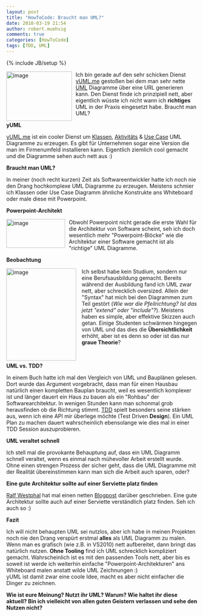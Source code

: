 ```yaml
---
layout: post
title: "HowToCode: Braucht man UML?"
date: 2010-03-19 21:54
author: robert.muehsig
comments: true
categories: [HowToCode]
tags: [TDD, UML]
---
```

{% include JB/setup %}
<p><a href="{{BASE_PATH}}/assets/wp-images/image937.png"><img style="border-right: 0px; border-top: 0px; margin: 0px 10px 0px 0px; border-left: 0px; border-bottom: 0px" height="131" alt="image" src="{{BASE_PATH}}/assets/wp-images/image_thumb122.png" width="173" align="left" border="0"></a>Ich bin gerade auf den sehr schicken Dienst <a href="http://yuml.me">yUML.me</a> gestoßen bei dem man sehr nette <a href="http://de.wikipedia.org/wiki/Unified_Modeling_Language">UML</a> Diagramme über eine URL generieren kann. Den Dienst finde ich prinzipiell nett, aber eigentlich wüsste ich nicht wann ich <strong>richtiges</strong> UML in der Praxis eingesetzt habe. Braucht man UML?</p><!--more--> <p><strong>yUML</strong></p> <p><a href="http://yuml.me">yUML.me</a> ist ein cooler Dienst um <a href="http://yuml.me/diagram/scruffy/class/samples">Klassen</a>, <a href="http://yuml.me/diagram/scruffy/activity/draw">Aktivitäts</a> &amp; <a href="http://yuml.me/diagram/scruffy/usecase/draw">Use Case</a> UML Diagramme zu erzeugen. Es gibt für Unternehmen sogar eine Version die man im Firmenumfeld installieren kann. Eigentlich ziemlich cool gemacht und die Diagramme sehen auch nett aus :)</p> <p><strong>Braucht man UML?</strong></p> <p>In meiner (noch recht kurzen) Zeit als Softwareentwickler hatte ich noch nie den Drang hochkomplexe UML Diagramme zu erzeugen. Meistens schmier ich Klassen oder Use Case Diagramm ähnliche Konstrukte ans Whiteboard oder male diese mit Powerpoint.</p> <p><strong>Powerpoint-Architekt</strong></p> <p><img style="margin: 0px 10px 0px 0px" height="76" alt="image" src="{{BASE_PATH}}/assets/wp-images/image-thumb631.png" width="155" align="left">Obwohl Powerpoint nicht gerade die erste Wahl für die Architektur von Software scheint, seh ich doch wesentlich mehr "Powerpoint-Blöcke" wie die Architektur einer Software gemacht ist als "richtige" UML Diagramme. </p> <p><strong>Beobachtung</strong></p> <p><a href="{{BASE_PATH}}/assets/wp-images/image938.png"><img style="border-right: 0px; border-top: 0px; margin: 0px 15px 0px 0px; border-left: 0px; border-bottom: 0px" height="244" alt="image" src="{{BASE_PATH}}/assets/wp-images/image_thumb123.png" width="184" align="left" border="0"></a> Ich selbst habe kein Studium, sondern nur eine Berufsausbildung gemacht. Bereits während der Ausbildung fand ich UML zwar nett, aber schrecklich oversized. Allein der "Syntax" hat mich bei den Diagrammen zum Teil gestört (<em>Wie war die Pfeilrichtung? Ist das jetzt "extend" oder "include"?</em>). Meistens haben es simple, aber effektive Skizzen auch getan. Einige Studenten schwärmen hingegen von UML und das dies die <strong>Übersichtlichkeit</strong> erhöht, aber ist es denn so oder ist das nur<strong> graue Theorie</strong>?</p> <p>&nbsp;</p> <p><strong>UML vs. TDD?</strong></p> <p>In einem Buch hatte ich mal den Vergleich von UML und Bauplänen gelesen. Dort wurde das Argument vorgebracht, dass man für einen Hausbau natürlich einen kompletten Bauplan braucht, weil es wesentlich komplexer ist und länger dauert ein Haus zu bauen als ein "Rohbau" der Softwarearchitektur. In wenigen Stunden kann man schonmal grob herausfinden ob die Richtung stimmt. <a href="{{BASE_PATH}}/2008/05/22/howto-einfache-tests-unittests-oder-keine-angst-vor-unittests/">TDD</a> spielt besonders seine stärken aus, wenn ich eine API mir überlege möchte (Test Driven <strong>Design</strong>). Ein UML Plan zu machen dauert wahrscheinlich ebensolange wie dies mal in einer TDD Session auszuprobieren.</p> <p><strong>UML veraltet schnell</strong></p> <p>Ich stell mal die provokante Behauptung auf, dass ein UML Diagramm schnell veraltet, wenn es einmal nach mühevoller Arbeit erstellt wurde. Ohne einen strengen Prozess der sicher geht, dass die UML Diagramme mit der Realität übereinstimmen kann man sich die Arbeit auch sparen, oder?</p> <p><strong>Eine gute Architektur sollte auf einer Serviette platz finden</strong></p> <p><a href="http://ralfw.blogspot.com/">Ralf Westphal</a> hat mal einen netten <a href="http://ralfw.blogspot.com/2008/06/neues-blog-zum-thema.html">Blogpost</a> darüber geschrieben. Eine gute Architektur sollte auch auf einer Serviette verständlich platz finden. Seh ich auch so :)</p> <p><strong>Fazit</strong></p> <p>Ich will nicht behaupten UML sei nutzlos, aber ich habe in meinen Projekten noch nie den Drang verspürt erstmal <strong>alles</strong> als UML Diagramm zu malen. Wenn man es grafisch (wie z.B. in VS2010) nett aufbereitet, dann bringt das natürlich nutzen. <strong>Ohne Tooling</strong> find ich UML schrecklich kompliziert gemacht. Wahrscheinlich ist es mit den passenden Tools nett, aber bis es soweit ist werde ich weiterhin einfache "Powerpoint-Architekturen" ans Whiteboard malen anstatt wilde UML Zeichnungen :)<br>yUML ist damit zwar eine coole Idee, macht es aber nicht einfacher die Dinger zu zeichnen.</p> <p><strong>Wie ist eure Meinung? Nutzt ihr UML? Warum? Wie haltet ihr diese aktuell? Bin ich vielleicht von allen guten Geistern verlassen und sehe den Nutzen nicht?</strong></p>

